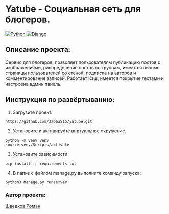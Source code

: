 # Yatube - Социальная сеть для блогеров.
[![Python](https://img.shields.io/badge/-Python-464646?style=flat&logo=Python&logoColor=ffffff&color=043A6B)](https://www.python.org/)
[![Django](https://img.shields.io/badge/-Django-464646?style=flat&logo=Django&logoColor=ffffff&color=043A6B)](https://www.djangoproject.com/)

## Описание проекта:
Сервис для блогеров, позволяет пользователям публикацию постов с изображениями, распределение постов по группам, имеются личные страницы пользователей со стеной, подписка на авторов и комментирование записей. Работает Кэш, имеется покрытие тестами и настроена админ панель.

## Инструкция по развёртыванию:

1. Загрузите проект.
```
https://github.com/JabbaS15/yatube.git
```
2. Установите и активируйте виртуальное окружение.
```
python -m venv venv
source venv/Scripts/activate
```
3. Установите зависимости
```
pip install -r requirements.txt
```
4. В папке с файлом manage.py выполните команду запуска:
```
python3 manage.py runserver
```

### Автор проекта:
[Шведков Роман](https://github.com/JabbaS15)
